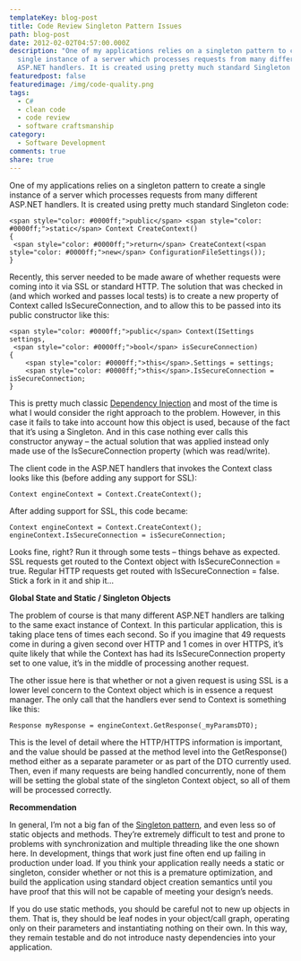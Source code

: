 ```yaml
---
templateKey: blog-post
title: Code Review Singleton Pattern Issues
path: blog-post
date: 2012-02-02T04:57:00.000Z
description: "One of my applications relies on a singleton pattern to create a
  single instance of a server which processes requests from many different
  ASP.NET handlers. It is created using pretty much standard Singleton code:"
featuredpost: false
featuredimage: /img/code-quality.png
tags:
  - C#
  - clean code
  - code review
  - software craftsmanship
category:
  - Software Development
comments: true
share: true
---
```

One of my applications relies on a singleton pattern to create a single instance of a server which processes requests from many different ASP.NET handlers. It is created using pretty much standard Singleton code:

```
<span style="color: #0000ff;">public</span> <span style="color: #0000ff;">static</span> Context CreateContext()
{
 <span style="color: #0000ff;">return</span> CreateContext(<span style="color: #0000ff;">new</span> ConfigurationFileSettings());
}
```

Recently, this server needed to be made aware of whether requests were coming into it via SSL or standard HTTP. The solution that was checked in (and which worked and passes local tests) is to create a new property of Context called IsSecureConnection, and to allow this to be passed into its public constructor like this:

```
<span style="color: #0000ff;">public</span> Context(ISettings settings,
 <span style="color: #0000ff;">bool</span> isSecureConnection)
{
    <span style="color: #0000ff;">this</span>.Settings = settings;
    <span style="color: #0000ff;">this</span>.IsSecureConnection = isSecureConnection;
}
```

This is pretty much classic [Dependency Injection](http://en.wikipedia.org/wiki/Dependency_injection) and most of the time is what I would consider the right approach to the problem. However, in this case it fails to take into account how this object is used, because of the fact that it’s using a Singleton. And in this case nothing ever calls this constructor anyway – the actual solution that was applied instead only made use of the IsSecureConnection property (which was read/write).

The client code in the ASP.NET handlers that invokes the Context class looks like this (before adding any support for SSL):

```
Context engineContext = Context.CreateContext();
```

After adding support for SSL, this code became:

```
Context engineContext = Context.CreateContext();
engineContext.IsSecureConnection = isSecureConnection;
```

Looks fine, right? Run it through some tests – things behave as expected. SSL requests get routed to the Context object with IsSecureConnection = true. Regular HTTP requests get routed with IsSecureConnection = false. Stick a fork in it and ship it…

**Global State and Static / Singleton Objects**

The problem of course is that many different ASP.NET handlers are talking to the same exact instance of Context. In this particular application, this is taking place tens of times each second. So if you imagine that 49 requests come in during a given second over HTTP and 1 comes in over HTTPS, it’s quite likely that while the Context has had its IsSecureConnection property set to one value, it’s in the middle of processing another request.

The other issue here is that whether or not a given request is using SSL is a lower level concern to the Context object which is in essence a request manager. The only call that the handlers ever send to Context is something like this:

```
Response myResponse = engineContext.GetResponse(_myParamsDTO);
```

This is the level of detail where the HTTP/HTTPS information is important, and the value should be passed at the method level into the GetResponse() method either as a separate parameter or as part of the DTO currently used. Then, even if many requests are being handled concurrently, none of them will be setting the global state of the singleton Context object, so all of them will be processed correctly.

**Recommendation**

In general, I’m not a big fan of the [Singleton pattern](http://en.wikipedia.org/wiki/Singleton_pattern), and even less so of static objects and methods. They’re extremely difficult to test and prone to problems with synchronization and multiple threading like the one shown here. In development, things that work just fine often end up failing in production under load. If you think your application really needs a static or singleton, consider whether or not this is a premature optimization, and build the application using standard object creation semantics until you have proof that this will not be capable of meeting your design’s needs.

If you do use static methods, you should be careful not to new up objects in them. That is, they should be leaf nodes in your object/call graph, operating only on their parameters and instantiating nothing on their own. In this way, they remain testable and do not introduce nasty dependencies into your application.